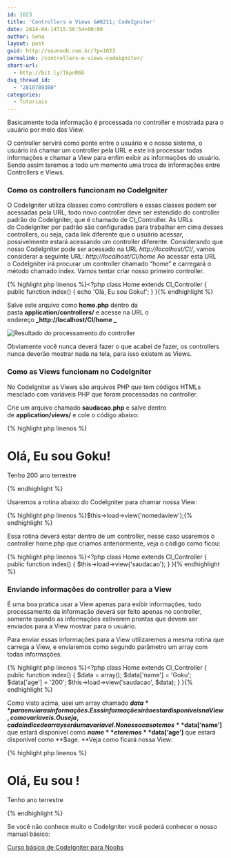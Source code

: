 ```yaml
---
id: 1023
title: 'Controllers e Views &#8211; CodeIgniter'
date: 2014-04-14T15:56:54+00:00
author: Sena
layout: post
guid: http://sounoob.com.br/?p=1023
permalink: /controllers-e-views-codeigniter/
short-url:
  - http://bit.ly/1kpnR6G
dsq_thread_id:
  - "2818789380"
categories:
  - Tutoriais
---
```

Basicamente toda informação é processada no controller e mostrada para o usuário por meio das View.

O controller servirá como ponte entre o usuário e o nosso sistema, o usuário irá chamar um controller pela URL e este irá processar todas informações e chamar a View para enfim exibir as informações do usuário. Sendo assim teremos a todo um momento uma troca de informações entre Controllers e Views.
  
<!--more-->

### Como os controllers funcionam no CodeIgniter

O CodeIgniter utiliza classes como controllers e essas classes podem ser acessadas pela URL, todo novo controller deve ser estendido do controller padrão do CodeIgniter, que é chamado de CI_Controller. As URLs do CodeIgniter por padrão são configuradas para trabalhar em cima desses controllers, ou seja, cada link diferente que o usuário acessar, possivelmente estará acessando um controller diferente. Considerando que nosso CodeIgniter pode ser acessado na URL _http://localhost/CI/_, vamos considerar a seguinte URL: _http://localhost/CI/home_ Ao acessar esta URL o CodeIgniter irá procurar um controller chamado &#8220;home&#8221; e carregará o método chamado index. Vamos tentar criar nosso primeiro controller.

{% highlight php linenos %}<?php
class Home extends CI_Controller {
    public function index() 
    {
        echo 'Olá, Eu sou Goku!';
    }
}{% endhighlight %} 

Salve este arquivo como **home.php** dentro da pasta **application/controllers/** e acesse na URL o endereço **_http://localhost/CI/home _**

<img class="aligncenter size-full wp-image-1036" src="./uploads/2014/04/Ola-eu-sou-goku.jpg" alt="Resultado do processamento do controller" width="760" height="309" srcset="./uploads/2014/04/Ola-eu-sou-goku.jpg 760w, ./uploads/2014/04/Ola-eu-sou-goku-300x121.jpg 300w" sizes="(max-width: 760px) 100vw, 760px" />

Obviamente você nunca deverá fazer o que acabei de fazer, os controllers nunca deverão mostrar nada na tela, para isso existem as Views.

### Como as Views funcionam no CodeIgniter

No CodeIgniter as Views são arquivos PHP que tem códigos HTMLs mesclado com variáveis PHP que foram processadas no controller.

Crie um arquivo chamado **saudacao.php** e salve dentro de **application/views/** e cole o código abaixo:

{% highlight php linenos %}<html>
    <head>
        <title>Página do Goku</title>
    </head>
    <body>
        <h1>Olá, Eu sou Goku!</h1>
        <p>Tenho 200 ano terrestre</p>
    </body>
</html>{% endhighlight %} 

Usaremos a rotina abaixo do CodeIgniter para chamar nossa View:

{% highlight php linenos %}$this->load->view('nomedaview');{% endhighlight %} 

Essa rotina deverá estar dentro de um controller, nesse caso usaremos o controller home.php que criamos anteriormente, veja o código como ficou:

{% highlight php linenos %}<?php
class Home extends CI_Controller {
    public function index()
    {
        $this->load->view('saudacao');
    }
}{% endhighlight %} 

### Enviando informações do controller para a View

É uma boa pratica usar a View apenas para exibir informações, todo processamento da informação deverá ser feito apenas no controller, somente quando as informações estiverem prontas que devem ser enviados para a View mostrar para o usuário.

Para enviar essas informações para a View utilizaremos a mesma rotina que carrega a View, e enviaremos como segundo parâmetro um array com todas informações.

{% highlight php linenos %}<?php
class Home extends CI_Controller {
    public function index()
    {
        $data = array();
        $data['name'] = 'Goku';
        $data['age'] = '200';
        $this->load->view('saudacao', $data);
    }
}{% endhighlight %} 

Como visto acima, usei um array chamado **$data** para enviar as informações. Esss informações irão estar disponíveis na View, como variaveis. Ou seja, cada indice de array será uma variavel. No nosso caso temos **$data[&#8216;name&#8217;]** que estará disponivel como **$name** e teremos **$data[&#8216;age&#8217;]** que estará disponível como **$age. **Veja como ficará nossa View:

{% highlight php linenos %}<html>
    <head>
        <title>Página do <?php echo $name;?></title>
    </head>
    <body>
        <h1>Olá, Eu sou <?php echo $name;?>!</h1>
        <p>Tenho <?php echo $age;?> ano terrestre</p>
    </body>
</html>{% endhighlight %} 

Se você não conhece muito o CodeIgniter você poderá conhecer o nosso manual básico:
  
[Curso básico de CodeIgniter para Noobs](./codeigniter-para-noobs/ "CodeIgniter para Noobs")